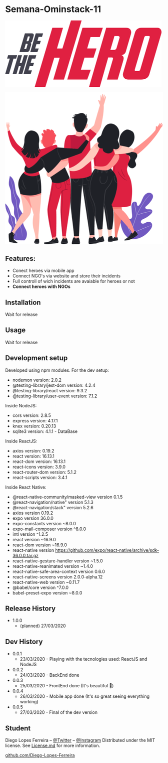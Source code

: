 # Semana-Ominstack-11

![Be The Hero](/assets/logo.svg)

![Be The Hero](/assets/heroes.png)


## Features:
* Conect heroes via mobile app
* Connect NGO's via website and store their incidents
* Full controll of wich incidents are avaiable for heroes or not
* **Connect heroes with NGOs**


## Installation
Wait for release 


## Usage 
Wait for release


## Development setup
Developed using npm modules.
For the dev setup:
* nodemon version: 2.0.2
* @testing-library/jest-dom version: 4.2.4
* @testing-library/react version: 9.3.2
* @testing-library/user-event version: 7.1.2

Inside NodeJS:
* cors version: 2.8.5
* express version: 4.17.1
* knex version: 0.20.13
* sqlite3 version: 4.1.1 - DataBase

Inside ReactJS:
* axios version: 0.19.2
* react version: 16.13.1
* react-dom version: 16.13.1
* react-icons version: 3.9.0
* react-router-dom version: 5.1.2
* react-scripts version: 3.4.1

Inside React Native:
* @react-native-community/masked-view version 0.1.5
* @react-navigation/native" version 5.1.3
* @react-navigation/stack" version 5.2.6
* axios version 0.19.2
* expo version 36.0.0
* expo-constants version ~8.0.0
* expo-mail-composer version ^8.0.0
* intl version ^1.2.5
* react version ~16.9.0
* react-dom version ~16.9.0
* react-native version https://github.com/expo/react-native/archive/sdk-36.0.0.tar.gz
* react-native-gesture-handler version ~1.5.0
* react-native-reanimated version ~1.4.0
* react-native-safe-area-context version 0.6.0
* react-native-screens version 2.0.0-alpha.12
* react-native-web version ~0.11.7
* @babel/core version ^7.0.0
* babel-preset-expo version ~8.0.0


## Release History
* 1.0.0
    * (planned) 27/03/2020


## Dev History
* 0.0.1
    * 23/03/2020 - Playing with the tecnologies used: ReactJS and NodeJS
* 0.0.2
    * 24/03/2020 - BackEnd done
* 0.0.3
    * 25/03/2020 - FrontEnd done (It's beautiful 🚀)
* 0.0.4
    * 26/03/2020 - Mobile app done (It's so great seeing everything working)
* 0.0.5
    * 27/03/2020 - Final of the dev version



## Student

Diego Lopes Ferreira – [@Twitter](https://twitter.com/Diego45731776) – [@Instagram](https://www.instagram.com/diego.lopes.f/)
Distributed under the MIT license. See [License.md](LICENSE.md) for more information.

[github.com/Diego-Lopes-Ferreira](https://github.com/Diego-Lopes-Ferreira/)
